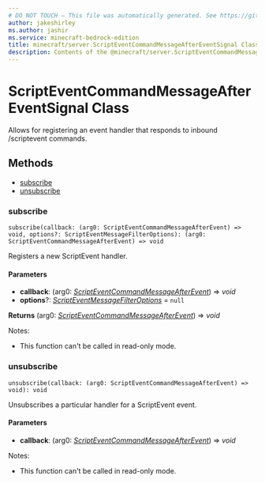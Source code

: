 ```yaml
---
# DO NOT TOUCH — This file was automatically generated. See https://github.com/mojang/minecraftapidocsgenerator to modify descriptions, examples, etc.
author: jakeshirley
ms.author: jashir
ms.service: minecraft-bedrock-edition
title: minecraft/server.ScriptEventCommandMessageAfterEventSignal Class
description: Contents of the @minecraft/server.ScriptEventCommandMessageAfterEventSignal class.
---
```

# ScriptEventCommandMessageAfterEventSignal Class

Allows for registering an event handler that responds to inbound /scriptevent commands.

## Methods
- [subscribe](#subscribe)
- [unsubscribe](#unsubscribe)

### **subscribe**
`
subscribe(callback: (arg0: ScriptEventCommandMessageAfterEvent) => void, options?: ScriptEventMessageFilterOptions): (arg0: ScriptEventCommandMessageAfterEvent) => void
`

Registers a new ScriptEvent handler.

#### **Parameters**
- **callback**: (arg0: [*ScriptEventCommandMessageAfterEvent*](ScriptEventCommandMessageAfterEvent.md)) => *void*
- **options**?: [*ScriptEventMessageFilterOptions*](ScriptEventMessageFilterOptions.md) = `null`

**Returns** (arg0: [*ScriptEventCommandMessageAfterEvent*](ScriptEventCommandMessageAfterEvent.md)) => *void*
  
Notes:
- This function can't be called in read-only mode.

### **unsubscribe**
`
unsubscribe(callback: (arg0: ScriptEventCommandMessageAfterEvent) => void): void
`

Unsubscribes a particular handler for a ScriptEvent event.

#### **Parameters**
- **callback**: (arg0: [*ScriptEventCommandMessageAfterEvent*](ScriptEventCommandMessageAfterEvent.md)) => *void*
  
Notes:
- This function can't be called in read-only mode.
